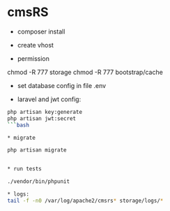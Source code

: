 # cmsRS


* composer install

* create vhost

* permission

chmod -R 777 storage
chmod -R 777 bootstrap/cache

* set database config in file .env

* laravel and jwt config:

```bash
php artisan key:generate
php artisan jwt:secret
```bash

* migrate

php artisan migrate


* run tests

./vendor/bin/phpunit

* logs:
tail -f -n0 /var/log/apache2/cmsrs* storage/logs/*



